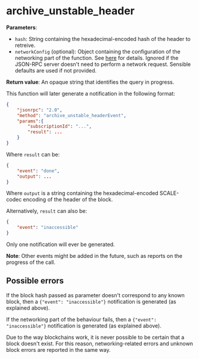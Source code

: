 # archive_unstable_header

**Parameters**:

- `hash`: String containing the hexadecimal-encoded hash of the header to retreive.
- `networkConfig` (optional): Object containing the configuration of the networking part of the function. See [here](./introduction.md) for details. Ignored if the JSON-RPC server doesn't need to perform a network request. Sensible defaults are used if not provided.

**Return value**: An opaque string that identifies the query in progress.

This function will later generate a notification in the following format:

```json
{
    "jsonrpc": "2.0",
    "method": "archive_unstable_headerEvent",
    "params":{
        "subscriptionId": "...",
        "result": ...
    }
}
```

Where `result` can be:

```json
{
    "event": "done",
    "output": ...
}
```

Where `output` is a string containing the hexadecimal-encoded SCALE-codec encoding of the header of the block.

Alternatively, `result` can also be:

```json
{
    "event": "inaccessible"
}
```

Only one notification will ever be generated.

**Note**: Other events might be added in the future, such as reports on the progress of the call.

## Possible errors

If the block hash passed as parameter doesn't correspond to any known block, then a `{"event": "inaccessible"}` notification is generated (as explained above).

If the networking part of the behaviour fails, then a `{"event": "inaccessible"}` notification is generated (as explained above).

Due to the way blockchains work, it is never possible to be certain that a block doesn't exist. For this reason, networking-related errors and unknown block errors are reported in the same way.
